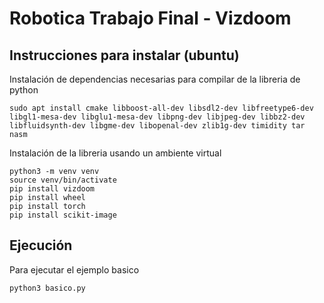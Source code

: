 # Robotica Trabajo Final - Vizdoom
## Instrucciones para instalar (ubuntu)
Instalación de dependencias necesarias para compilar de la libreria de python
```
sudo apt install cmake libboost-all-dev libsdl2-dev libfreetype6-dev libgl1-mesa-dev libglu1-mesa-dev libpng-dev libjpeg-dev libbz2-dev libfluidsynth-dev libgme-dev libopenal-dev zlib1g-dev timidity tar nasm
```
Instalación de la libreria usando un ambiente virtual
```
python3 -m venv venv
source venv/bin/activate
pip install vizdoom
pip install wheel
pip install torch
pip install scikit-image
```

## Ejecución
Para ejecutar el ejemplo basico
```
python3 basico.py
```

